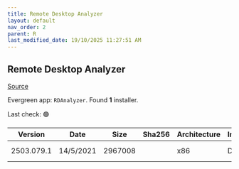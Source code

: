 ```yaml
---
title: Remote Desktop Analyzer
layout: default
nav_order: 2
parent: R
last_modified_date: 19/10/2025 11:27:51 AM
---
```


## Remote Desktop Analyzer

[Source](https://rdanalyzer.com/)

Evergreen app: `RDAnalyzer`. Found **1** installer.

Last check: 🟢

| Version    | Date      | Size    | Sha256 | Architecture | InstallerType | Type | URI                                                                                                                                                                                          |
| ---------- | --------- | ------- | ------ | ------------ | ------------- | ---- | -------------------------------------------------------------------------------------------------------------------------------------------------------------------------------------------- |
| 2503.079.1 | 14/5/2021 | 2967008 |        | x86          | Default       | exe  | [https://github.com/RDAnalyzer/release/releases/download/2503.079.1/RemoteDisplayAnalyzer.exe](https://github.com/RDAnalyzer/release/releases/download/2503.079.1/RemoteDisplayAnalyzer.exe) |
